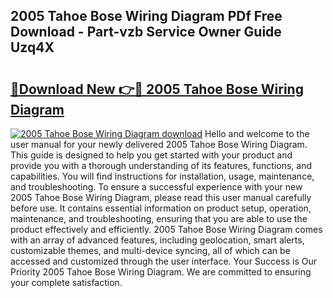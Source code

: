 ## 2005 Tahoe Bose Wiring Diagram PDf Free Download - Part-vzb Service Owner Guide Uzq4X

# <h2><a href="http://dfseuab.blite.top/?on=2005+Tahoe+Bose+Wiring+Diagram">🔗Download New 👉🔴 2005 Tahoe Bose Wiring Diagram</a></h2>

[![2005 Tahoe Bose Wiring Diagram download](https://i.imgur.com/lujVjoI.png)](http://dfseuab.blite.top/?on=2005+Tahoe+Bose+Wiring+Diagram)
Hello and welcome to the user manual for your newly delivered 2005 Tahoe Bose Wiring Diagram. This guide is designed to help you get started with your product and provide you with a thorough understanding of its features, functions, and capabilities. You will find instructions for installation, usage, maintenance, and troubleshooting. To ensure a successful experience with your new 2005 Tahoe Bose Wiring Diagram, please read this user manual carefully before use. It contains essential information on product setup, operation, maintenance, and troubleshooting, ensuring that you are able to use the product effectively and efficiently. 2005 Tahoe Bose Wiring Diagram comes with an array of advanced features, including geolocation, smart alerts, customizable themes, and multi-device syncing, all of which can be accessed and customized through the user interface. Your Success is Our Priority 2005 Tahoe Bose Wiring Diagram. We are committed to ensuring your complete satisfaction.

